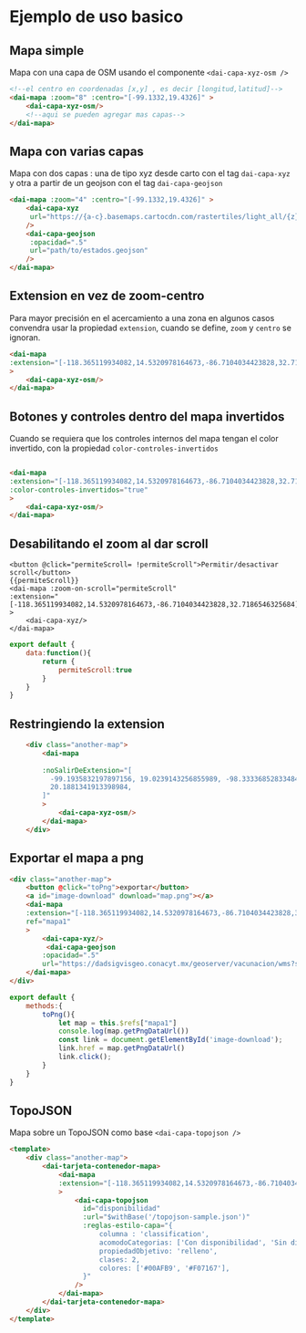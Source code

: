 # Ejemplo de uso basico

## Mapa simple
Mapa con una capa de OSM usando el componente `<dai-capa-xyz-osm />` 

```html
<!--el centro en coordenadas [x,y] , es decir [longitud,latitud]-->
<dai-mapa :zoom="8" :centro="[-99.1332,19.4326]" >
    <dai-capa-xyz-osm/>
    <!--aqui se pueden agregar mas capas-->
</dai-mapa>
```

<uso-basico-1-mapa />


## Mapa con varias capas
Mapa con dos capas : una de tipo xyz desde carto con el tag `dai-capa-xyz` y otra a partir de un geojson con el tag `dai-capa-geojson`

```html
<dai-mapa :zoom="4" :centro="[-99.1332,19.4326]" >
    <dai-capa-xyz 
     url="https://{a-c}.basemaps.cartocdn.com/rastertiles/light_all/{z}/{x}/{y}.png"
    />
    <dai-capa-geojson 
     :opacidad=".5"
     url="path/to/estados.geojson"
    />
</dai-mapa>
```

<uso-basico-2-mapa-capas/>


## Extension en vez de zoom-centro
Para mayor precisión en el acercamiento a una zona en algunos casos convendra usar la propiedad `extension`, cuando se define,  `zoom` y `centro` se ignoran.

```html
<dai-mapa 
:extension="[-118.365119934082,14.5320978164673,-86.7104034423828,32.7186546325684]" 
>
    <dai-capa-xyz-osm/>
</dai-mapa>
```

<uso-basico-3-extension/>


## Botones y controles dentro del mapa invertidos

Cuando se requiera que los controles internos del mapa tengan el color invertido, con la propiedad `color-controles-invertidos`

```html

<dai-mapa 
:extension="[-118.365119934082,14.5320978164673,-86.7104034423828,32.7186546325684]" 
:color-controles-invertidos="true"
>
    <dai-capa-xyz-osm/>
</dai-mapa>


```

<uso-basico-4-controles-invertidos/>


## Desabilitando el zoom al dar scroll

```html{3}
<button @click="permiteScroll= !permiteScroll">Permitir/desactivar scroll</button> 
{{permiteScroll}}
<dai-mapa :zoom-on-scroll="permiteScroll"
:extension="[-118.365119934082,14.5320978164673,-86.7104034423828,32.7186546325684]" 
>
    <dai-capa-xyz/>
</dai-mapa>
```

```javascript
export default {
    data:function(){
        return {
            permiteScroll:true
        }
    }
}
```

<uso-basico-5-desabilita-scroll />

## Restringiendo la extension

```html
    <div class="another-map">
        <dai-mapa 
        
        :noSalirDeExtension="[
          -99.1935832197897156, 19.0239143256855989, -98.3333685283348444,
          20.1881341913398984,
        ]"
        >
            <dai-capa-xyz-osm/>
        </dai-mapa>
    </div>
```

<uso-basico-6-restringe-extension />


## Exportar el mapa a png

<uso-basico-7-exporta-png-mapa />


```html
<div class="another-map">
    <button @click="toPng">exportar</button>
    <a id="image-download" download="map.png"></a>
    <dai-mapa 
    :extension="[-118.365119934082,14.5320978164673,-86.7104034423828,32.7186546325684]" 
    ref="mapa1"
    >
        <dai-capa-xyz/>
         <dai-capa-geojson 
        :opacidad=".5"
        url="https://dadsigvisgeo.conacyt.mx/geoserver/vacunacion/wms?service=WMS&version=1.1.0&request=GetMap&layers=vacunacion:estados&bbox=-118.365119934082%2C14.5320978164673%2C-86.7104034423828%2C32.7186546325684&width=768&height=441&srs=EPSG%3A404000&format=geojson"/>
    </dai-mapa>
</div>
```


```javascript
export default {
    methods:{
        toPng(){
            let map = this.$refs["mapa1"]
            console.log(map.getPngDataUrl())
            const link = document.getElementById('image-download');
            link.href = map.getPngDataUrl()
            link.click();
        }
    }
}
```

## TopoJSON
Mapa sobre un TopoJSON como base `<dai-capa-topojson />`

<uso-basico-8-topojson />

```html
<template>
    <div class="another-map">
        <dai-tarjeta-contenedor-mapa>
            <dai-mapa 
            :extension="[-118.365119934082,14.5320978164673,-86.7104034423828,32.7186546325684]" 
            >
                <dai-capa-topojson 
                  id="disponibilidad" 
                  :url="$withBase('/topojson-sample.json')"
                  :reglas-estilo-capa="{
                      columna : 'classification',
                      acomodoCategorias: ['Con disponibilidad', 'Sin disponibilidad'],
                      propiedadObjetivo: 'relleno',
                      clases: 2,
                      colores: ['#00AFB9', '#F07167'],
                  }"
                />
            </dai-mapa>
        </dai-tarjeta-contenedor-mapa>
    </div>
</template>
```
